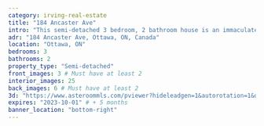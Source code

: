 ```yaml
---
category: irving-real-estate
title: "184 Ancaster Ave"
intro: "This semi-detached 3 bedroom, 2 bathroom house is an immaculate home located in a fantastic location. The interior of the house is well-maintained and spotlessly clean, making it ready to move in. The property offers three well-proportioned bedrooms, which are perfect for a growing family or those looking for extra space. The two bathrooms are modern and stylish, providing a comfortable and convenient living experience. With a great location, this property offers easy access to local amenities, shops, and restaurants. This house is an excellent opportunity for anyone looking for a comfortable, stylish and well-located home."
adr: "184 Ancaster Ave, Ottawa, ON, Canada"
location: "Ottawa, ON"
bedrooms: 3
bathrooms: 2
property_type: "Semi-detached"
front_images: 3 # Must have at least 2
interior_images: 25
back_images: 6 # Must have at least 2
3d: "https://www.asteroommls.com/pviewer?hideleadgen=1&autorotation=1&defaultviewdollhouse=0&showdollhousehotspot=1&stopbgaudio=1&autonav=0&token=PUfbCNWkp0_BtakPzQ2nXg"
expires: "2023-10-01" # + 5 months
banner_location: "bottom-right"
---
```

